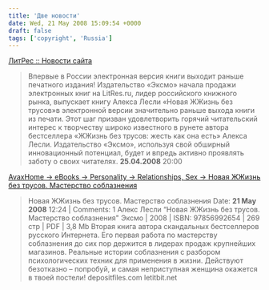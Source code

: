 ```yaml
---
title: 'Две новости'
date: Wed, 21 May 2008 15:09:54 +0000
draft: false
tags: ['copyright', 'Russia']
---
```


[ЛитРес :: Новости сайта](http://litres.ru/)

> Впервые в России электронная версия книги выходит раньше печатного издания! Издательство «Эксмо» начала продажи электронных книг на LitRes.ru, лидер российского книжного рынка, выпускает книгу Алекса Лесли «Новая ЖЖизнь без трусов»в электронной версии значительно раньше выхода книги из печати. Этот шаг призван удовлетворить горячий читательский интерес к творчеству широко известного в рунете автора бестселлера «ЖЖизнь без трусов: жесть как она есть» Алекса Лесли. Издательство «Эксмо», используя свой обширный инновационный потенциал, будет и впредь активно проявлять заботу о своих читателях. **25.04.2008** 20:00

[AvaxHome -> eBooks -> Personality -> Relationships, Sex -> Новая ЖЖизнь без трусов. Мастерство соблазнения](http://avaxsphere.com/ebooks/personality/partner_relations_sex/alex_lesli2.html)

> Новая ЖЖизнь без трусов. Мастерство соблазнения Date: **21 May 2008** 12:24 | Comments: 1 Алекс Лесли “Новая ЖЖизнь без трусов. Мастерство соблазнения" Эксмо | 2008 | ISBN: 97856992654 | 269 cтр | PDF | 3,8 Mb Вторая книга автора скандальных бестселлеров русского Интернета. Его первая работа по мастерству соблазнения до сих пор держится в лидерах продаж крупнейших магазинов. Реальные истории соблазнения с разбором психологических техник для применения в жизни. Действуют безотказно – попробуй, и самая неприступная женщина окажется в твоей постели! depositfiles.com letitbit.net